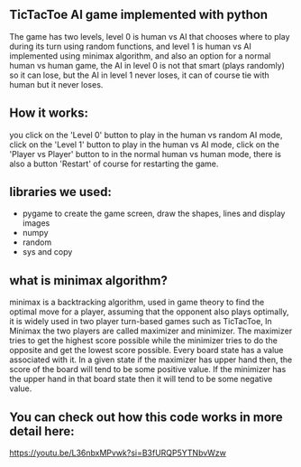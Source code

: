 ## TicTacToe AI game implemented with python 

The game has two levels, level 0 is human vs AI that chooses where to play during its turn using random functions,
and level 1 is human vs AI implemented using minimax algorithm, and also an option for a normal human vs human game,
the AI in level 0 is not that smart (plays randomly) so it can lose, but the AI in level 1 never loses, it can of course 
tie with human but it never loses.

## How it works:
you click on the 'Level 0' button to play in the human vs random AI mode, 
click on the 'Level 1' button to play in the human vs AI mode,
click on the 'Player vs Player' button to in the normal human vs human mode,
there is also a button 'Restart' of course for restarting the game.

## libraries we used:
- pygame to create the game screen, draw the shapes, lines and display images
- numpy  
- random
- sys and copy

## what is minimax algorithm?
minimax is a backtracking algorithm, used in game theory to find the optimal move for a player,
assuming that the opponent also plays optimally, it is widely used in two player turn-based games 
such as TicTacToe, In Minimax the two players are called maximizer and minimizer. The maximizer
tries to get the highest score possible while the minimizer tries to do the opposite and get the lowest score possible.
Every board state has a value associated with it. In a given state if the maximizer has upper hand then, the score of
the board will tend to be some positive value. If the minimizer has the upper hand in that board state then
it will tend to be some negative value.

## You can check out how this code works in more detail here:
https://youtu.be/L36nbxMPvwk?si=B3fURQP5YTNbvWzw
